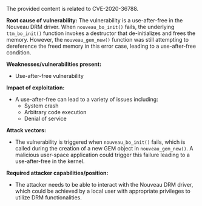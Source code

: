 The provided content is related to CVE-2020-36788.

**Root cause of vulnerability:**
The vulnerability is a use-after-free in the Nouveau DRM driver. When `nouveau_bo_init()` fails, the underlying `ttm_bo_init()` function invokes a destructor that de-initializes and frees the memory. However, the `nouveau_gem_new()` function was still attempting to dereference the freed memory in this error case, leading to a use-after-free condition.

**Weaknesses/vulnerabilities present:**
- Use-after-free vulnerability

**Impact of exploitation:**
-  A use-after-free can lead to a variety of issues including:
    -  System crash
    -  Arbitrary code execution
    -  Denial of service

**Attack vectors:**
- The vulnerability is triggered when `nouveau_bo_init()` fails, which is called during the creation of a new GEM object in `nouveau_gem_new()`. A malicious user-space application could trigger this failure leading to a use-after-free in the kernel.

**Required attacker capabilities/position:**
- The attacker needs to be able to interact with the Nouveau DRM driver, which could be achieved by a local user with appropriate privileges to utilize DRM functionalities.